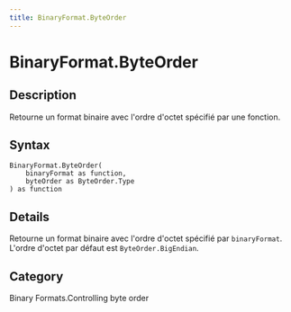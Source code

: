```yaml
---
title: BinaryFormat.ByteOrder
---
```


# BinaryFormat.ByteOrder


## Description

Retourne un format binaire avec l&#39;ordre d&#39;octet spécifié par une fonction.


## Syntax

```powerquery
BinaryFormat.ByteOrder(
    binaryFormat as function,
    byteOrder as ByteOrder.Type
) as function
```


## Details

Retourne un format binaire avec l'ordre d'octet spécifié par <code>binaryFormat</code>.  L'ordre d'octet par défaut est <code>ByteOrder.BigEndian</code>.



## Category
Binary Formats.Controlling byte order
